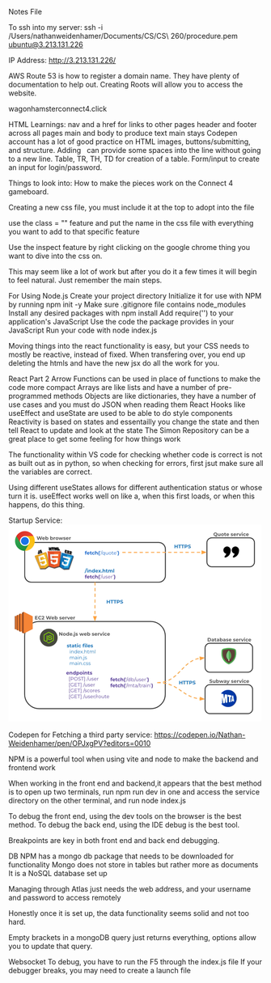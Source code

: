 Notes File


To ssh into my server: ssh -i /Users/nathanweidenhamer/Documents/CS/CS\ 260/procedure.pem ubuntu@3.213.131.226

IP Address: http://3.213.131.226/

AWS Route 53 is how to register a domain name. They have plenty of documentation to help out. Creating Roots will allow you to access the website.

wagonhamsterconnect4.click

HTML Learnings:
nav and a href for links to other pages
header and footer across all pages
main and body to produce text main stays
Codepen account has a lot of good practice on HTML images, buttons/submitting, and structure.
Adding &nbsp; can provide some spaces into the line without going to a new line.
Table, TR, TH, TD for creation of a table.
Form/input to create an input for login/password.

Things to look into: How to make the pieces work on the Connect 4 gameboard.

Creating a new css file, you must include it at the top to adopt into the file

use the class = "" feature and put the name in the css file with everything you want to add to that specific feature

Use the inspect feature by right clicking on the google chrome thing you want to dive into the css on.

This may seem like a lot of work but after you do it a few times it will begin to feel natural. Just remember the main steps.

For Using Node.js
Create your project directory
Initialize it for use with NPM by running npm init -y
Make sure .gitignore file contains node_modules
Install any desired packages with npm install <package name here>
Add require('<package name here>') to your application's JavaScript
Use the code the package provides in your JavaScript
Run your code with node index.js

Moving things into the react functionality is easy, but your CSS needs to mostly be reactive, instead of fixed. When transfering over, you end up deleting the htmls and have the new jsx do all the work for you.

React Part 2
Arrow Functions can be used in place of functions to make the code more compact
Arrays are like lists and have a number of pre-programmed methods
Objects are like dictionaries, they have a number of use cases and you must do JSON when reading them
React Hooks like useEffect and useState are used to be able to do style components
Reactivity is based on states and essentailly you change the state and then tell React to update and look at the state
The Simon Repository can be a great place to get some feeling for how things work

The functionality within VS code for checking whether code is correct is not as built out as in python, so when checking for errors, first jsut make sure all the variables are correct.

Using different useStates allows for different authentication status or whose turn it is. useEffect works well on like a, when this first loads, or when this happens, do this thing.

Startup Service: 
![Mock](backEndFetch.png)

Codepen for Fetching a third party service: https://codepen.io/Nathan-Weidenhamer/pen/OPJxgPV?editors=0010

NPM is a powerful tool when using vite and node to make the backend and frontend work

When working in the front end and backend,it appears that the best method is to open up two terminals, run npm run dev in one and access the service directory on the other terminal, and run node index.js

To debug the front end, using the dev tools on the browser is the best method. To debug the back end, using the IDE debug is the best tool. 

Breakpoints are key in both front end and back end debugging.

DB
NPM has a mongo db package that needs to be downloaded for functionality
Mongo does not store in tables but rather more as documents
It is a NoSQL database set up

Managing through Atlas just needs the web address, and your username and password to access remotely

Honestly once it is set up, the data functionality seems solid and not too hard.

Empty brackets in a mongoDB query just returns everything, options allow you to update that query.

Websocket
To debug, you have to run the F5 through the index.js file
If your debugger breaks, you may need to create a launch file